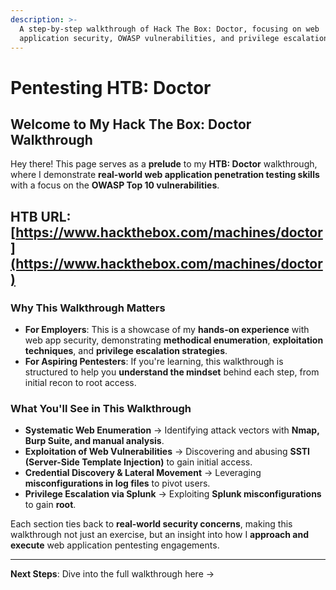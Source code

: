 ```yaml
---
description: >-
  A step-by-step walkthrough of Hack The Box: Doctor, focusing on web
  application security, OWASP vulnerabilities, and privilege escalation.
---
```


# Pentesting HTB: Doctor

## **Welcome to My Hack The Box: Doctor Walkthrough**

Hey there! This page serves as a **prelude** to my **HTB: Doctor** walkthrough, where I demonstrate **real-world web application penetration testing skills** with a focus on the **OWASP Top 10 vulnerabilities**.

## HTB URL: [https://www.hackthebox.com/machines/doctor](https://www.hackthebox.com/machines/doctor)



### **Why This Walkthrough Matters**

* **For Employers**: This is a showcase of my **hands-on experience** with web app security, demonstrating **methodical enumeration**, **exploitation techniques**, and **privilege escalation strategies**.
* **For Aspiring Pentesters**: If you're learning, this walkthrough is structured to help you **understand the mindset** behind each step, from initial recon to root access.

### **What You'll See in This Walkthrough**

* **Systematic Web Enumeration** → Identifying attack vectors with **Nmap, Burp Suite, and manual analysis**.
* **Exploitation of Web Vulnerabilities** → Discovering and abusing **SSTI (Server-Side Template Injection)** to gain initial access.
* **Credential Discovery & Lateral Movement** → Leveraging **misconfigurations in log files** to pivot users.
* **Privilege Escalation via Splunk** → Exploiting **Splunk misconfigurations** to gain **root**.

Each section ties back to **real-world security concerns**, making this walkthrough not just an exercise, but an insight into how I **approach and execute** web application pentesting engagements.

***

**Next Steps**: Dive into the full walkthrough here →

